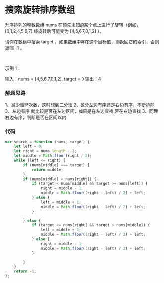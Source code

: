 # 搜索旋转排序数组
升序排列的整数数组 nums 在预先未知的某个点上进行了旋转（例如， [0,1,2,4,5,6,7] 经旋转后可能变为 [4,5,6,7,0,1,2] ）。

请你在数组中搜索 target ，如果数组中存在这个目标值，则返回它的索引，否则返回 -1 。

 

示例 1：

输入：nums = [4,5,6,7,0,1,2], target = 0
输出：4
 

### 解题思路

1、减少循环次数，这时想到二分法
2、区分左边有序还是右边有序。不断排除
3、左边有序 就比较是否在左边区间，如果是在左边查找 否在右边查找
3、同理右边有序，判断是否在区间以内

### 代码

```javascript
var search = function (nums, target) {
    let left = 0;
    let right = nums.length - 1;
    let middle = Math.floor(right / 2);
    while (left <= right) {
        if (nums[middle] === target) {
            return middle;
        }
        if (nums[middle] > nums[right]) {
            if (target < nums[middle] && target >= nums[left]) {
                right = middle - 1;
                middle = Math.floor((right - left) / 2) + left;
            } else {
                left = middle + 1;
                middle = Math.floor((right - left) / 2) + left;
            }

        } else {
            if (target <= nums[right] && target > nums[middle]) {
                left = middle + 1;
                middle = Math.floor((right - left) / 2) + left;
            } else {
                right = middle - 1;
                middle = Math.floor((right - left) / 2) + left;
            }

        }
    }
    return -1;
};
```